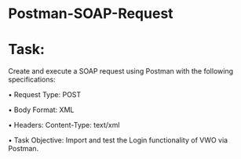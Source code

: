 # Postman-SOAP-Request

# Task: 
Create and execute a SOAP request using Postman with the following specifications: 

   • Request Type: POST 

   
   • Body Format: XML 

 
   • Headers: Content-Type: text/xml 


 
   • Task Objective: Import and test the Login functionality of VWO via Postman.
